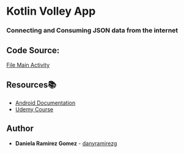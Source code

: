 # Kotlin Volley App

### Connecting and Consuming JSON data from the internet

## Code Source:
[File Main Activity](https://github.com/danyramirezg/kotlin-volley-App/blob/main/app/src/main/java/com/dany/volleyapp/MainActivity.kt)


## Resources:books:

* [Android Documentation](https://developer.android.com/reference/android/content/SharedPreferences)
* [Udemy Course](https://www.udemy.com/course/kotlin-android-developer-masterclass/?utm_source=adwords&utm_medium=udemyads&utm_campaign=LongTail_la.EN_cc.ROW&utm_content=deal4584&utm_term=_._ag_77879424134_._ad_437497333830_._kw__._de_c_._dm__._pl__._ti_dsa-1007766171312_._li_1003654_._pd__._&matchtype=b)

## Author
* **Daniela Ramirez Gomez** - [danyramirezg](https://github.com/danyramirezg)
